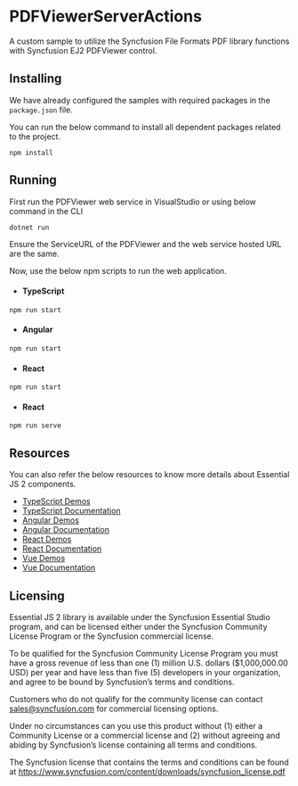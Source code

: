 # PDFViewerServerActions

A custom sample to utilize the Syncfusion File Formats PDF library functions with Syncfusion EJ2 PDFViewer control.

## Installing

We have already configured the samples with required packages in the `package.json` file.

You can run the below command to install all dependent packages related to the project.

```
npm install
```

## Running

First run the PDFViewer web service in VisualStudio or using below command in the CLI

```
dotnet run
```

Ensure the ServiceURL of the PDFViewer and the web service hosted URL are the same.

Now, use the below npm scripts to run the web application.

* #### TypeScript

```
npm run start
```
* #### Angular

```
npm run start
```
* #### React

```
npm run start
```
* #### React

```
npm run serve
```

## Resources

You can also refer the below resources to know more details about Essential JS 2 components.

* [TypeScript Demos](https://ej2.syncfusion.com/home/)
* [TypeScript Documentation](https://ej2.syncfusion.com/documentation/introduction/)
* [Angular Demos](https://ej2.syncfusion.com/home/angular.html#platform)
* [Angular Documentation](https://ej2.syncfusion.com/angular/documentation/introduction/)
* [React Demos](https://ej2.syncfusion.com/home/react.html#platform)
* [React Documentation](https://ej2.syncfusion.com/react/documentation/introduction/)
* [Vue Demos](https://ej2.syncfusion.com/home/vue.html#platform)
* [Vue Documentation](https://ej2.syncfusion.com/vue/documentation/introduction/)

## Licensing

Essential JS 2 library is available under the Syncfusion Essential Studio program,  and can be licensed either under the Syncfusion Community License Program or the Syncfusion commercial license.

To be qualified for the Syncfusion Community License Program you must have a gross revenue of less than one (1) million U.S. dollars ($1,000,000.00 USD) per year and have less than five (5) developers in your organization, and agree to be bound by Syncfusion’s terms and conditions. 

Customers who do not qualify for the community license can contact sales@syncfusion.com for commercial licensing options.

Under no circumstances can you use this product without (1) either a Community License or a commercial license and (2) without agreeing and abiding by Syncfusion’s license containing all terms and conditions. 

The Syncfusion license that contains the terms and conditions can be found at 
https://www.syncfusion.com/content/downloads/syncfusion_license.pdf
